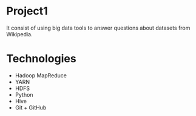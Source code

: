 # Project1
It consist of using big data tools to answer questions about datasets from Wikipedia.


# Technologies
- Hadoop MapReduce
- YARN
- HDFS
- Python
- Hive
- Git + GitHub
